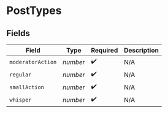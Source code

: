 # PostTypes


## Fields

| Field              | Type               | Required           | Description        |
| ------------------ | ------------------ | ------------------ | ------------------ |
| `moderatorAction`  | *number*           | :heavy_check_mark: | N/A                |
| `regular`          | *number*           | :heavy_check_mark: | N/A                |
| `smallAction`      | *number*           | :heavy_check_mark: | N/A                |
| `whisper`          | *number*           | :heavy_check_mark: | N/A                |